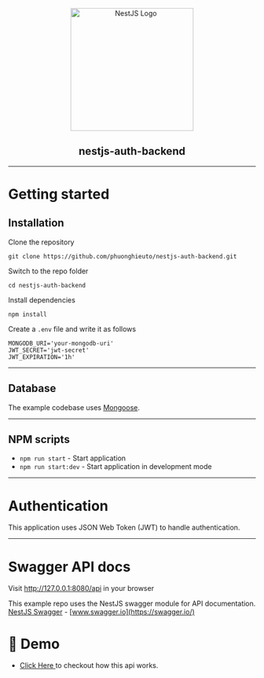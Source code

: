 <div align="center">
  <img width="250" src="https://nestjs.com/img/logo-small.svg" alt="NestJS Logo">
  <br>
  <h2>nestjs-auth-backend</h2>
  <hr>
</div>

# Getting started

## Installation

Clone the repository

    git clone https://github.com/phuonghieuto/nestjs-auth-backend.git

Switch to the repo folder

    cd nestjs-auth-backend

Install dependencies

    npm install

Create a `.env` file and write it as follows

    MONGODB_URI='your-mongodb-uri'
    JWT_SECRET='jwt-secret'
    JWT_EXPIRATION='1h'
 
----------

## Database

The example codebase uses [Mongoose](https://mongoosejs.com/).

----------

## NPM scripts
- `npm run start` - Start application
- `npm run start:dev` - Start application in development mode

----------

# Authentication

This application uses JSON Web Token (JWT) to handle authentication.

----------

# Swagger API docs

Visit http://127.0.0.1:8080/api in your browser

This example repo uses the NestJS swagger module for API documentation. [NestJS Swagger](https://github.com/nestjs/swagger) - [www.swagger.io](https://swagger.io/)

# :link: Demo

-   <a target="_blank" href="https://nestjs-auth-backend.vercel.app/api"> Click Here </a> to checkout how this api works.